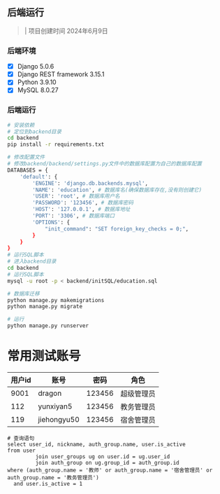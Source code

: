 ## 后端运行

> | 项目创建时间 2024年6月9日

### 后端环境

- [x] Django 5.0.6
- [x] Django REST framework 3.15.1
- [x] Python 3.9.10
- [x] MySQL 8.0.27

### 后端运行

```bash
# 安装依赖
# 定位到backend目录
cd backend
pip install -r requirements.txt

# 修改配置文件
# 修改backend/backend/settings.py文件中的数据库配置为自己的数据库配置
DATABASES = {
    'default': {
        'ENGINE': 'django.db.backends.mysql',
        'NAME': 'education', # 数据库名(确保数据库存在,没有则创建它)
        'USER': 'root', # 数据库用户名
        'PASSWORD': '123456', # 数据库密码
        'HOST': '127.0.0.1', # 数据库地址
        'PORT': '3306', # 数据库端口
        'OPTIONS': {
            "init_command": "SET foreign_key_checks = 0;",
        }
    }
}
# 运行SQL脚本
# 进入backend目录
cd backend
# 运行SQL脚本
mysql -u root -p < backend/initSQL/education.sql

# 数据库迁移
python manage.py makemigrations
python manage.py migrate

# 运行
python manage.py runserver
```

# 常用测试账号

| 用户id | 账号     | 密码     | 角色    |
|------|--------|--------|-------|
| 9001 | dragon | 123456 | 超级管理员 |
| 112  | yunxiyan5   | 123456 | 教务管理员 |
| 119  | jiehongyu50   | 123456 | 宿舍管理员 |

```mysql
# 查询语句
select user_id, nickname, auth_group.name, user.is_active
from user
         join user_groups ug on user.id = ug.user_id
         join auth_group on ug.group_id = auth_group.id
where (auth_group.name = '教师' or auth_group.name = '宿舍管理员' or auth_group.name = '教务管理员')
  and user.is_active = 1
```